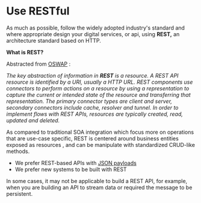 # Use RESTful

As much as possible, follow the widely adopted industry's standard and where appropriate design your digital services, or api, using **REST,** an architecture standard based on HTTP.

**What is REST?**

Abstracted from [OSWAP](https://www.owasp.org/index.php/REST_Security_Cheat_Sheet) :

_The key abstraction of information in **REST** is a resource. A REST API resource is identified by a URI, usually a HTTP URL. REST components use connectors to perform actions on a resource by using a representation to capture the current or intended state of the resource and transferring that representation. The primary connector types are client and server, secondary connectors include cache, resolver and tunnel. In order to implement flows with REST APIs, resources are typically created, read, updated and deleted._

As compared to traditional SOA integration which focus more on operations that are use-case specific, REST is centered around business entities exposed as resources , and can be manipulate with standardized CRUD-like methods.

* We prefer REST-based APIs with [JSON payloads](use-json/)
* We prefer new systems to be built with REST

In some cases, it may not be applicable to build a REST API, for example, when you are building an API to stream data or required the message to be persistent.





